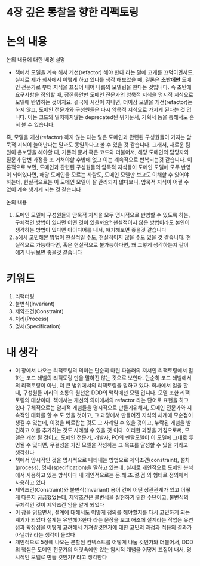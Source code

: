 # 4장 깊은 통찰을 향한 리팩토링

# 논의 내용

논의 내용에 대한 배경 설명

- 책에서 모델을 계속 해서 개선(refactor) 해야 한다 라는 말에 고개를 끄덕이면서도, 실제로 제가 회사에서 어떻게 하고 있나를 생각 해보았을 때, 결론은 **초반에만** 도메인 전문가로 부터 지식을 끄집어 내어 나름의 모델링을 한다는 것입니다. 즉 초반에 요구사항을 정의할 때, 잠깐동안만 도메인 전문가의 암묵적 지식을 명시적 지식으로 모델에 반영하는 것이지요. 결국에 시간이 지나면, 더이상 모델을 개선(refactor)는 하지 않고, 도메인 전문가와 구성원들은 다시 암묵적 지식으로 가지게 된다는 것 입니다. 이는 코드와 일치하지않는 deprecated된 위키문서, 기획서 등을 통해서도 흔히 볼 수 있습니다.

즉, 모델을 개선(refactor) 하지 않는 다는 말은 도메인과 관련된 구성원들이 가지는 암묵적 지식이 늘어난다는 말과도 동일하다고 볼 수 있을 것 같습니다. 그래서, 새로운 팀원이 온보딩을 해야할 때, 기존의 문서 혹은 코드와 더불어서, 해당 도메인의 담당자와 질문과 답변 과정을 또 거쳐야할 수밖에 없고 이는 계속적으로 반복되는것 같습니다. 이론적으로 보면, 도메인과 관련된 구성원들의 암묵적 지식들이 도메인 모델에 모두 반영이 되어있다면, 해당 도메인을 모르는 사람도, 도메인 모델만 보고도 이해할 수 있어야 하는데, 현실적으로는 이 도메인 모델이 잘 관리되지 않다보니, 암묵적 지식이 어쩔 수 없이 계속 생기게 되는 것 같습니다

논의 내용

1. 도메인 모델에 구성원들의 암묵적 지식을 모두 명시적으로 반영할 수 있도록 하는, 구체적인 방법이 있다면 어떤 것이 있을까요? 현실적이지 않은 방법이라도 본인이 생각하는 방법이 있다면 아이디어를 내서, 얘기해보면 좋을것 같습니다
2. a에서 고민해본 방법이 현실적일 수도, 현실적이지 않을 수도 있을 것 같습니다. 현실적으로 가능하다면, 혹은 현실적으로 불가능하다면, 왜 그렇게 생각하는지 같이 얘기 나눠보면 좋을것 같습니다

# 키워드

1. 리팩터링
2. 불변식(Invariant)
3. 제약조건(Constraint)
4. 처리(Process)
5. 명세(Specification)

# 내 생각

- 이 장에서 나오는 리팩토링의 의미는 단순히 마틴 파울러의 저서인 리팩토링에서 말하는 코드 레벨의 리팩토링 만을 말하진 않는 것으로 보인다. 단순히 코드 레벨에서의 리팩토링이 아닌, 더 큰 범위에서의 리팩토링을 말하고 있다. 회사에서 일을 할 때, 구성원들 끼리의 소통의 원천은 DDD의 맥락에선 모델 입니다. 모델 또한 리팩토링의 대상이다. 책에서는 개선의 의미에서의 refactor 라는 단어로 표현을 하고 있다 구체적으로는 암시적 개념들을 명시적으로 만들기위해서, 도메인 전문가와 지속적인 대화를 할 수 도 있을 것이고, 그 과정에서 만들어진 지식의 체계에 모순점이 생길 수 있는데, 이것을 바로잡는 것도 그 사례일 수 있을 것이고, 누락된 개념을 발견하고 이를 추가하는 것도 사례일 수 있을 것 이다. 이러한 과정을 거침으로써, 모델은 개선 될 것이고, 도메인 전문가, 개발자, PO의 멘탈모델이 이 모델에 그대로 투영될 수 있다면, 무결성을 가진 모델을 작성하는 그 목표를 달성할 수 있을 거라고 생각한다
- 책에서 암시적인 것을 명시적으로 나타내는 방법으로 제약조건(constraint), 절차(process), 명세(specification)을 말하고 있는데, 실제로 개인적으로 도메인 분석에서 사용하고 있는 방식이다 내 개인적으로는 문.해.조.절.검 의 형태로 정의해서 사용하고 있다
- 제약조건(Constraint)와 불변식(Invariant) 용어 간에 어떤 상관관계가 있고 어떻게 다른지 궁금했었는데, 제약조건은 불변식을 실현하기 위한 수단이고, 불변식의 구체적인 것이 제약조건 임을 알게 되었다
- 이 장을 읽으면서, 설계에 대해서도 어떻게 정의를 해야할지를 다시 고민하게 되는 계기가 되었다 설계는 유연해야한다 라는 문장을 보고 애초에 설계라는 작업은 유연성과 확장성을 어떻게 고려해서 가져갈것인가에 대한 고민의 과정과 적용의 결과가 아닐까? 라는 생각이 들었다
- 개인적으로 5장에 나오는 분할된 컨텍스트를 어떻게 나눌 것인가와 더불어서, DDD의 핵심은 도메인 전문가의 머릿속에만 있는 암시적 개념을 어떻게 끄집어 내서, 명시적인 모델로 만들 것인가? 라고 생각한다